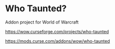 # Who Taunted?
Addon project for World of Warcraft

https://wow.curseforge.com/projects/who-taunted


https://mods.curse.com/addons/wow/who-taunted
